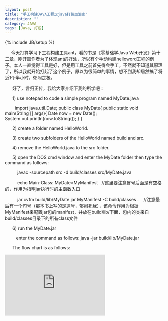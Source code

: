 ```yaml
---
layout: post
title: "手工构建JAVA工程之java打包血泪史"
description: ""
category: JAVA
tags: [Java, 打包]
---
```

{% include JB/setup %}

     今天打算学习下工程构建工具ant，看的书是《零基础学Java Web开发》第十二章，刚开篇作者为了体现ant的好处，所以有个手动构建helloword工程的例子。本人一直觉得工具是好，但是用工具之前首先得会手工。不然就不知道其原理了，所以我就开始打起了这个例子，原以为很简单的事情，想不到我却居然搞了将近1个半小时，郁闷之极。

      好了，言归正传，我给大家介绍下我的所学吧：

      1) use notepad to code a simple program named MyDate.java

        import java.util.Date;
public class MyDate{
	public static void main(String [] args){
		Date now = new Date();
		System.out.println(now.toString());
	}
} 

      2) create a folder named HelloWorld.

      3) create two subfolders of the HelloWorld named build and src.

      4) remove the HelloWorld.java to the src folder.

      5) open the DOS cmd window and enter the MyDate folder then type the command as follows:

          javac -sourcepath src -d build/classes src/MyDate.java

          echo Main-Class: MyDate>MyManifest   //这里要注意冒号后面是有空格的，作用为指明jar执行时的主函数入口

          jar cvfm build/lib/MyDate.jar MyManifest -C build/classes .    //注意最后有一个句号（那本书上写的是逗号，郁闷死我），该命令作用为根据MyManifest来配置jar包的manifest，并放在build/lib/下面，包内的类来自build/classes目录下的所有class文件

      6) run the MyDate.jar

         enter the command as follows: java -jar build/lib/MyDate.jar

      The flow chart is as follows:

<iframe src="https://skydrive.live.com/embed?cid=90ABA068241662DC&resid=90ABA068241662DC%21139&authkey=AP-zel7SYcOBfXM" width="320" height="195" frameborder="0" scrolling="no"></iframe>     
